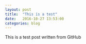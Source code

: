```yaml
---
layout: post
title:  "This is a test"
date:   2016-10-27 13:53:00
categories: blog
---
```

This is a test post written from GitHub
